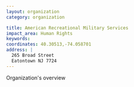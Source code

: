 ```yaml
---
layout: organization
category: organization

title: American Recreational Military Services
impact_area: Human Rights
keywords: 
coordinates: 40.30513,-74.058701
address: |
  265 Broad Street
  Eatontown NJ 7724
---
```

Organization's overview
